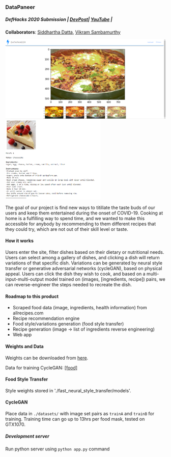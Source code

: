 ### DataPaneer

##### DefHacks 2020 Submission | [DevPost](https://devpost.com/software/datapaneer)| [YouTube](https://www.youtube.com/watch?v=IybTefxD1sc) |

<b>Collaborators</b>: [Siddhartha Datta](https://github.com/dattasiddhartha/), [Vikram Sambamurthy](https://github.com/v97)

<img src="./static/webapp.PNG" height="250px"></img>
<img src="./static/inversecooking.PNG" height="250px"></img>

The goal of our project is find new ways to titillate the taste buds of our users and keep them entertained during the onset of COVID-19. Cooking at home is a fulfilling way to spend time, and we wanted to make this accessible for anybody by recommending to them different recipes that they could try, which are not out of their skill level or taste.

#### How it works
Users enter the site, filter dishes based on their dietary or nutritional needs. Users can select among a gallery of dishes, and clicking a dish will return variations of that specific dish. Variations can be generated by neural style transfer or generative adversarial networks (cycleGAN), based on physical appeal. Users can click the dish they wish to cook, and based on a multi-input-multi-output model trained on (images, [ingredients, recipe]) pairs, we can reverse-engineer the steps needed to recreate the dish. 

#### Roadmap to this product
* Scraped food data (image, ingredients, health information) from allrecipes.com
* Recipe recommendation engine
* Food style/variations generation (food style transfer)
* Recipe generation (image → list of ingredients reverse engineering)
* Web app

#### Weights and Data

Weights can be downloaded from [here](https://drive.google.com/drive/folders/1Suq1pMC7chu1uKcS_vpeQEh0g2og8WBM?usp=sharing).

Data for training CycleGAN: [[food]](https://github.com/karansikka1/iFood_2019)

#### Food Style Transfer

Style weights stored in './fast_neural_style_transfer/models'.

#### CycleGAN

Place data in `./datasets/` with image set pairs as `trainA` and `trainB` for training. Training time can go up to 13hrs per food mask, tested on GTX1070.

##### Development server

Run python server using `python app.py` command
